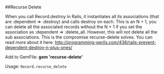 ##Recurse Delete

When you call Record.destroy in Rails, it instantiates all its associations (that are :dependent => :destroy) and calls destroy on each. This is an N + 1, you can delete all the associated records without the N + 1 if you set the association as :dependent => :delete_all. However, this will not delete all the sub associations. This is the compromise recurse-delete solves. You can read more about it here: http://programming-perils.com/436/rails-prevent-dependent-destroy-n-plus-ones/

Add to GemFile: **gem 'recurse-delete'**

Usage: `Record.recurse_delete`